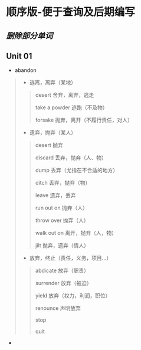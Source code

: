 # 顺序版-便于查询及后期编写
*删除部分单词*
---
## Unit 01
- abandon

> - 逃离，离弃（某地）
>> desert 舍弃，离弃，逃走
>>
>> take a powder 逃跑（不及物）
>>
>> forsake 抛弃，离开（不履行责任，对人）
> - 遗弃，抛弃（某人）
>> desert 抛弃
>>
>> discard 丢弃，抛弃（人、物）
>>
>> dump 丢弃（尤指在不合适的地方）
>>
>> ditch 丢弃，抛弃（物）
>>
>> leave 遗弃，丢弃
>>
>> run out on 抛弃（人）
>>
>> throw over 抛弃（人）
>>
>> walk out on 离开，抛弃（人，物）
>>
>> jilt 抛弃，遗弃（情人）
>
> - 放弃，终止（责任，义务，项目...）
>> abdicate 放弃（职责）
>>
>> surrender 放弃（被迫）
>>
>> yield 放弃（权力，利润，职位）
>>
>> renounce 声明放弃
>>
>> stop
>>
>> quit

-
